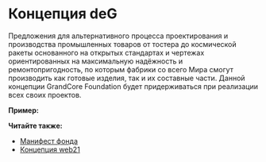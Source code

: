 # Концепция deG

Предложения для альтернативного процесса проектирования и производства промышленных товаров от тостера до космической ракеты основанного на открытых стандартах и чертежах ориентированных на максимальную надёжность и ремонтопригодность, по которым фабрики со всего Мира смогут производить как готовые изделия, так и их составные части. Данной концепции GrandCore Foundation будет придерживаться при реализации всех своих проектов.

**Пример:**

**Читайте также:**

- [Манифест фонда](ru/1-general/general-1-manifest.md)
- [Концепция web21](ru/1-general/general-3-web21.md)
